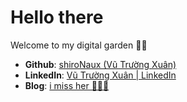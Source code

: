 # Hello there
Welcome to my digital garden 🥹🥹
   
- **Github**: [shiroNaux (Vũ Trường Xuân)](https://github.com/shiroNaux)
- **LinkedIn**: [Vũ Trường Xuân | LinkedIn](https://www.linkedin.com/in/naux/)
- **Blog**: [i miss her 🥹🥹🥹](https://blog.nauxs.com/)